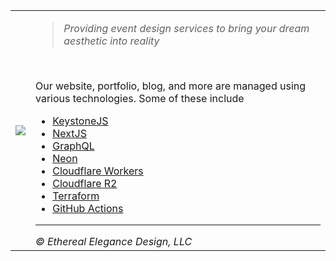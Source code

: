 <html>
  <body>
    <table border="0">
      <tr>
        <td>
          <aside>
            <img src="https://avatars.githubusercontent.com/u/106641881?s=400&u=ac2a29796094af65b867ee114e93d4a59a78bf41&v=4" />
          </aside>
        </td>
          <td>
            <main>
              <blockquote>
                <i>Providing event design services to bring your dream aesthetic into reality</i>
              </blockquote>
              <br />
              <p>Our website, portfolio, blog, and more are managed using various technologies. Some of these include</p>
              <ul>
                <li><a href="https://keystonejs.com/">KeystoneJS</a></li>
                <li><a href="https://nextjs.org/">NextJS</a></li>
                <li><a href="https://graphql.org/">GraphQL</a></li>
                <li><a href="https://neon.tech">Neon</a></li>
                <li><a href="https://workers.cloudflare.com/">Cloudflare Workers</a></li>
                <li><a href="https://www.cloudflare.com/products/r2/">Cloudflare R2</a></li>
                <li><a href="https://www.terraform.io/">Terraform</a></li>
                <li><a href="https://github.com/features/actions">GitHub Actions</a></li>
              </ul>
              <hr />
              <i>&copy; Ethereal Elegance Design, LLC</i>
            </main>
          </td>
      </tr>
    </table>
  </body>
</html>